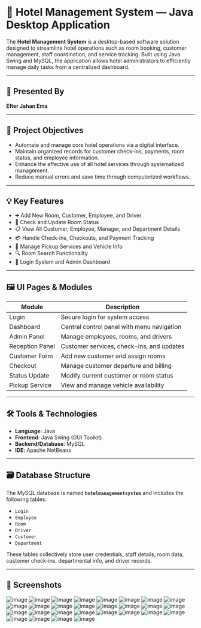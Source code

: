 # 🏨 Hotel Management System — Java Desktop Application

The **Hotel Management System** is a desktop-based software solution designed to streamline hotel operations such as room booking, customer management, staff coordination, and service tracking. Built using Java Swing and MySQL, the application allows hotel administrators to efficiently manage daily tasks from a centralized dashboard.

---

## 👤 Presented By
**Efter Jahan Ema**

---

## 🎯 Project Objectives

- Automate and manage core hotel operations via a digital interface.
- Maintain organized records for customer check-ins, payments, room status, and employee information.
- Enhance the effective use of all hotel services through systematized management.
- Reduce manual errors and save time through computerized workflows.

---

## 💡 Key Features

- ➕ Add New Room, Customer, Employee, and Driver
- 🧾 Check and Update Room Status
- 📋 View All Customer, Employee, Manager, and Department Details
- 💳 Handle Check-ins, Checkouts, and Payment Tracking
- 🚗 Manage Pickup Services and Vehicle Info
- 🔍 Room Search Functionality
- 🔐 Login System and Admin Dashboard

---

## 🖼️ UI Pages & Modules

| Module              | Description                                  |
|---------------------|----------------------------------------------|
| Login               | Secure login for system access               |
| Dashboard           | Central control panel with menu navigation  |
| Admin Panel         | Manage employees, rooms, and drivers         |
| Reception Panel     | Customer services, check-ins, and updates    |
| Customer Form       | Add new customer and assign rooms            |
| Checkout            | Manage customer departure and billing        |
| Status Update       | Modify current customer or room status       |
| Pickup Service      | View and manage vehicle availability         |

---

## 🛠️ Tools & Technologies

- **Language**: Java  
- **Frontend**: Java Swing (GUI Toolkit)  
- **Backend/Database**: MySQL  
- **IDE**: Apache NetBeans  

---

## 🗃️ Database Structure

The MySQL database is named **`hotelmanagementsystem`** and includes the following tables:

- `Login`
- `Employee`
- `Room`
- `Driver`
- `Customer`
- `Department`

These tables collectively store user credentials, staff details, room data, customer check-ins, departmental info, and driver records.

---

## 📸 Screenshots
![image](https://github.com/user-attachments/assets/d9cf1d0e-641d-4712-9792-2b95f5b464b9)
![image](https://github.com/user-attachments/assets/ed6e0c96-0e70-451a-94e1-71683b3972db)
![image](https://github.com/user-attachments/assets/9280675c-d2b0-4e92-8b02-aa9a77204022)
![image](https://github.com/user-attachments/assets/6254296d-ab67-4781-acdd-817d6064cb2c)
![image](https://github.com/user-attachments/assets/ffe3a0e4-9a3f-4fde-970c-7c619c61f2b7)
![image](https://github.com/user-attachments/assets/0e3fd492-faab-4c11-9fbc-646c6e13842f)
![image](https://github.com/user-attachments/assets/692ede8e-aa75-424b-826e-a5b281ac3d69)
![image](https://github.com/user-attachments/assets/8bf7e0ba-0eae-484a-8fbc-ed6a2c6504a0)
![image](https://github.com/user-attachments/assets/44a50964-ab9a-46ae-a1ea-6b6b6dcf3cbb)
![image](https://github.com/user-attachments/assets/7edbdb68-7e15-475a-8f8a-14abe454864c)
![image](https://github.com/user-attachments/assets/a915d312-be12-4070-8f03-843182a10e55)
![image](https://github.com/user-attachments/assets/658f90e0-d715-4f1a-9b1c-00ccaeb22bf6)
![image](https://github.com/user-attachments/assets/a7603ca9-041d-4b68-b771-c6a430bb6231)
![image](https://github.com/user-attachments/assets/19c82adb-119b-4f59-b082-8a298ed5baab)
![image](https://github.com/user-attachments/assets/bd75fb0e-2410-4390-a444-0db59eb3762e)
![image](https://github.com/user-attachments/assets/438c40ee-47b7-4eca-bd9f-db9f283fffd4)
![image](https://github.com/user-attachments/assets/faf6e9d5-16ca-4119-a3c6-4e3b8c042eef)
![image](https://github.com/user-attachments/assets/c5de9fd7-bf01-4fee-9af6-e858510c418c)
![image](https://github.com/user-attachments/assets/249110b6-121a-4a8a-bcc6-869cffdbc510)
![image](https://github.com/user-attachments/assets/52e7244a-5d0f-452a-ad23-4b80ba3bd5be)
![image](https://github.com/user-attachments/assets/6adfea90-372e-4250-9a58-d4cfbf5263ae)
![image](https://github.com/user-attachments/assets/9b65af86-7211-4567-9eec-dec9a1ea3891)
![image](https://github.com/user-attachments/assets/032afea2-d018-4b00-92a1-f7b2341aad22)
![image](https://github.com/user-attachments/assets/af4039ab-3e7a-4d20-b988-cacc1ed0b7a8)
![image](https://github.com/user-attachments/assets/a21df192-1030-4808-a442-30866a5009a8)
![image](https://github.com/user-attachments/assets/205bd4fc-b91d-4dc1-bb1a-9d562e707498)
![image](https://github.com/user-attachments/assets/9329b879-a4c6-4c93-946b-1d62160f16d7)
![image](https://github.com/user-attachments/assets/938c1f19-94da-4efe-ac5b-48e1d03ca30f)
